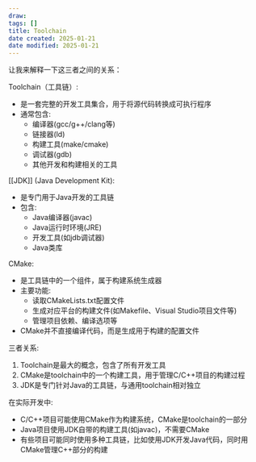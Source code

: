 ```yaml
---
draw:
tags: []
title: Toolchain
date created: 2025-01-21
date modified: 2025-01-21
---
```


让我来解释一下这三者之间的关系：

Toolchain（工具链）:

- 是一套完整的开发工具集合，用于将源代码转换成可执行程序
- 通常包含:
  - 编译器(gcc/g++/clang等)
  - 链接器(ld)
  - 构建工具(make/cmake)
  - 调试器(gdb)
  - 其他开发和构建相关的工具

[[JDK]] (Java Development Kit):

- 是专门用于Java开发的工具链
- 包含:
  - Java编译器(javac)
  - Java运行时环境(JRE)
  - 开发工具(如jdb调试器)
  - Java类库

CMake:

- 是工具链中的一个组件，属于构建系统生成器
- 主要功能:
  - 读取CMakeLists.txt配置文件
  - 生成对应平台的构建文件(如Makefile、Visual Studio项目文件等)
  - 管理项目依赖、编译选项等
- CMake并不直接编译代码，而是生成用于构建的配置文件

三者关系:

1. Toolchain是最大的概念，包含了所有开发工具
2. CMake是toolchain中的一个构建工具，用于管理C/C++项目的构建过程
3. JDK是专门针对Java的工具链，与通用toolchain相对独立

在实际开发中:

- C/C++项目可能使用CMake作为构建系统，CMake是toolchain的一部分
- Java项目使用JDK自带的构建工具(如javac)，不需要CMake
- 有些项目可能同时使用多种工具链，比如使用JDK开发Java代码，同时用CMake管理C++部分的构建
